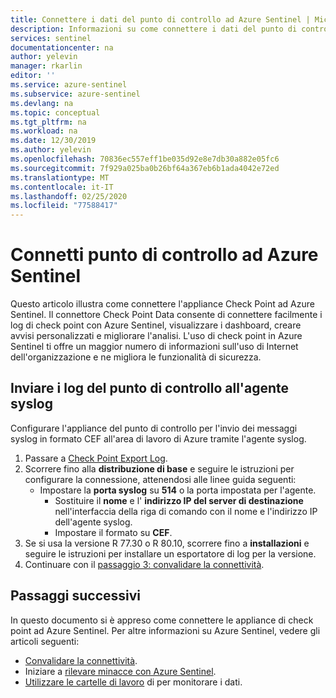 ```yaml
---
title: Connettere i dati del punto di controllo ad Azure Sentinel | Microsoft Docs
description: Informazioni su come connettere i dati del punto di controllo ad Azure Sentinel.
services: sentinel
documentationcenter: na
author: yelevin
manager: rkarlin
editor: ''
ms.service: azure-sentinel
ms.subservice: azure-sentinel
ms.devlang: na
ms.topic: conceptual
ms.tgt_pltfrm: na
ms.workload: na
ms.date: 12/30/2019
ms.author: yelevin
ms.openlocfilehash: 70836ec557eff1be035d92e8e7db30a882e05fc6
ms.sourcegitcommit: 7f929a025ba0b26bf64a367eb6b1ada4042e72ed
ms.translationtype: MT
ms.contentlocale: it-IT
ms.lasthandoff: 02/25/2020
ms.locfileid: "77588417"
---
```

# <a name="connect-check-point-to-azure-sentinel"></a>Connetti punto di controllo ad Azure Sentinel



Questo articolo illustra come connettere l'appliance Check Point ad Azure Sentinel. Il connettore Check Point Data consente di connettere facilmente i log di check point con Azure Sentinel, visualizzare i dashboard, creare avvisi personalizzati e migliorare l'analisi. L'uso di check point in Azure Sentinel ti offre un maggior numero di informazioni sull'uso di Internet dell'organizzazione e ne migliora le funzionalità di sicurezza. 

## <a name="forward-check-point-logs-to-the-syslog-agent"></a>Inviare i log del punto di controllo all'agente syslog

Configurare l'appliance del punto di controllo per l'invio dei messaggi syslog in formato CEF all'area di lavoro di Azure tramite l'agente syslog.

1. Passare a [Check Point Export Log](https://aka.ms/asi-syslog-checkpoint-forwarding).
1. Scorrere fino alla **distribuzione di base** e seguire le istruzioni per configurare la connessione, attenendosi alle linee guida seguenti:
   - Impostare la **porta syslog** su **514** o la porta impostata per l'agente.
     - Sostituire il **nome** e l' **indirizzo IP del server di destinazione** nell'interfaccia della riga di comando con il nome e l'indirizzo IP dell'agente syslog.
     - Impostare il formato su **CEF**.
1. Se si usa la versione R 77.30 o R 80.10, scorrere fino a **installazioni** e seguire le istruzioni per installare un esportatore di log per la versione.
1. Continuare con il [passaggio 3: convalidare la connettività](connect-cef-verify.md).
 

## <a name="next-steps"></a>Passaggi successivi
In questo documento si è appreso come connettere le appliance di check point ad Azure Sentinel. Per altre informazioni su Azure Sentinel, vedere gli articoli seguenti:
- [Convalidare la connettività](connect-cef-verify.md).
- Iniziare a [rilevare minacce con Azure Sentinel](tutorial-detect-threats-built-in.md).
- [Utilizzare le cartelle di lavoro](tutorial-monitor-your-data.md) di per monitorare i dati.



